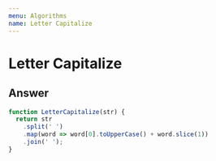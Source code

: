 ```yaml
---
menu: Algorithms
name: Letter Capitalize
---
```


# Letter Capitalize

## Answer

```javascript
function LetterCapitalize(str) {
  return str
    .split(' ')
    .map(word => word[0].toUpperCase() + word.slice(1))
    .join(' ');
}
```
